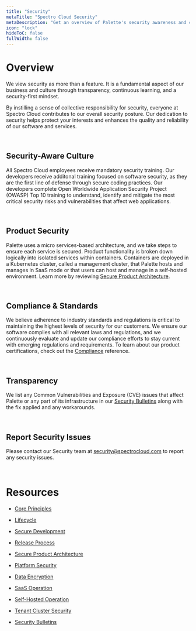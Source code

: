 ```yaml
---
title: "Security"
metaTitle: "Spectro Cloud Security"
metaDescription: "Get an overview of Palette's security awareness and controls and where yo can report security issues."
icon: "lock"
hideToC: false
fullWidth: false
---
```


# Overview

We view security as more than a feature. It is a fundamental aspect of our business and culture through transparency, continuous learning, and a security-first mindset. 

By instilling a sense of collective responsibility for security, everyone at Spectro Cloud contributes to our overall security posture. Our dedication to security helps protect your interests and enhances the quality and reliability of our software and services.

<br />

## Security-Aware Culture

All Spectro Cloud employees receive mandatory security training. Our developers receive additonal training focused on software security, as they are the first line of defense through secure coding practices. Our developers complete Open Worldwide Application Security Project (OWASP) Top 10 training to understand, identify and mitigate the most critical security risks and vulnerabilities that affect web applications.

<br />

## Product Security

Palette uses a micro services-based architecture, and we take steps to ensure each service is secured. Product functionality is broken down logically into isolated services within containers. Containers are deployed in a Kubernetes cluster, called a management cluster, that Palette hosts and manages in SaaS mode or that users can host and manage in a self-hosted environment. Learn more by reviewing [Secure Product Architecture](/security/product-architecture).

<br />

## Compliance & Standards

We believe adherence to industry standards and regulations is critical to maintaining the highest levels of security for our customers. We ensure our software complies with all relevant laws and regulations, and we continuously evaluate and update our compliance efforts to stay current with emerging regulations and requirements. To learn about our product certifications, check out the [Compliance](/compliance) reference.

<br />

## Transparency

We list any Common Vulnerabilities and Exposure (CVE) issues that affect Palette or any part of its infrastructure in our [Security Bulletins](/security/security-bulletins) along with the fix applied and any workarounds.

<br />

## Report Security Issues

Please contact our Security team at security@spectrocloud.com to report any security issues.


<br />

# Resources


- [Core Principles](/security/core-principles)


- [Lifecycle](/security/lifecycle)


- [Secure Development](/security/lifecycle/secure-development)


- [Release Process](/security/lifecycle/release-process)


- [Secure Product Architecture](/security/product-architecture)


- [Platform Security](/security/product-architecture/platform-security)


- [Data Encryption](/security/product-architecture/data-encryption)


- [SaaS Operation](/security/product-architecture/saas-operation)


- [Self-Hosted Operation](/security/product-architecture/self-hosted-operation)


- [Tenant Cluster Security](/security/tenant-cluster)


- [Security Bulletins](/security/security-bulletins)


<br />

<br />

<br />

<br />

